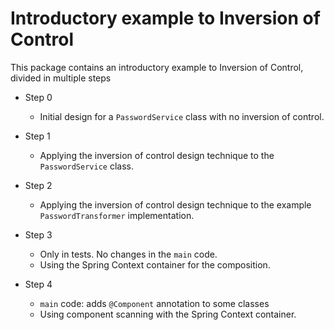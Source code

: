 # Introductory example to Inversion of Control

This package contains an introductory example to Inversion of Control,
divided in multiple steps

* Step 0
  * Initial design for a `PasswordService` class with no inversion of control.

* Step 1
  * Applying the inversion of control design technique to the `PasswordService` class.

* Step 2
  * Applying the inversion of control design technique to the example `PasswordTransformer` implementation.

* Step 3
  * Only in tests. No changes in the `main` code.
  * Using the Spring Context container for the composition.

* Step 4
    * `main` code: adds `@Component` annotation to some classes
    * Using component scanning with the Spring Context container.